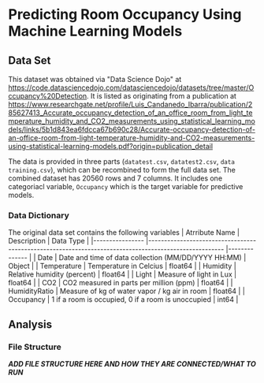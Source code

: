 # Predicting Room Occupancy Using Machine Learning Models

## Data Set 
This dataset was obtained via "Data Science Dojo" at https://code.datasciencedojo.com/datasciencedojo/datasets/tree/master/Occupancy%20Detection. It is listed as originating from a publication at https://www.researchgate.net/profile/Luis_Candanedo_Ibarra/publication/285627413_Accurate_occupancy_detection_of_an_office_room_from_light_temperature_humidity_and_CO2_measurements_using_statistical_learning_models/links/5b1d843ea6fdcca67b690c28/Accurate-occupancy-detection-of-an-office-room-from-light-temperature-humidity-and-CO2-measurements-using-statistical-learning-models.pdf?origin=publication_detail   

The data is provided in three parts (`datatest.csv`, `datatest2.csv`, `data training.csv`), which can be recombined to form the full data set. The combined dataset has 20560 rows and 7 columns. It includes one categoriacl variable, `Occupancy` which is the target variable for predictive models.

### Data Dictionary 
The original data set contains the following variables
| Atrribute Name 	| Description                                                                                           | Data Type    	| 
|----------------	|------------------------------------------------------------------------------------------------------	|--------------	|
| Date           	| Date and time of data collection (MM/DD/YYYY HH:MM)                                                  	| Object  	|
| Temperature    	| Temperature in Celcius                                                                              	| float64 	| 
| Humidity       	| Relative humidity (percent)                                                                         	| float64 	|
| Light          	| Measure of light in Lux                                                                             	| float64 	|
| CO2            	| CO2 measured in parts per million (ppm)                                                              	| float64 	|
| HumidityRatio  	| Measure of kg of water vapor / kg air in room                                                        	| float64 	|
| Occupancy      	| 1 if a room is occupied, 0 if a room is unoccupied                                                   	| int64 	|

## Analysis

### File Structure
***ADD FILE STRUCTURE HERE AND HOW THEY ARE CONNECTED/WHAT TO RUN***
